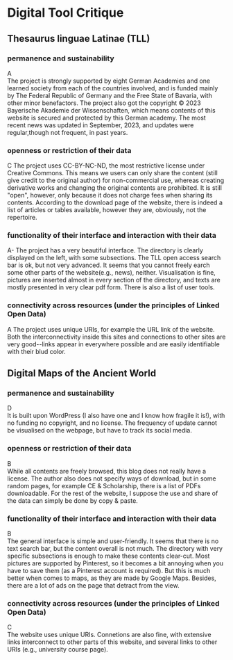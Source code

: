 # Digital Tool Critique
## Thesaurus linguae Latinae (TLL)
### permanence and sustainability  
A  
The project is strongly supported by eight German Academies and one learned society from each of the countries involved, and is funded mainly by The Federal Republic of Germany and the Free State of Bavaria, with other minor benefactors. The project also got the copyright © 2023 Bayerische Akademie der Wissenschaften, which means contents of this website is secured and protected by this German academy. The most recent news was updated in September, 2023, and updates were regular,though not frequent, in past years.   
### openness or restriction of their data  
C
The project uses CC-BY-NC-ND, the most restrictive license under Creative Commons. This means we users can only share the content (still give credit to the original author) for non-commercial use, whereas creating derivative works and changing the original contents are prohibited. It is still "open", however, only because it does not charge fees when sharing its contents. According to the download page of the website, there is indeed a list of articles or tables available, however they are, obviously, not the repertoire.  
### functionality of their interface and interaction with their data
A-
The project has a very beautiful interface. The directory is clearly displayed on the left, with some subsections. The TLL open access search bar is ok, but not very advanced. It seems that you cannot freely earch some other parts of the website(e.g., news), neither. Visualisation is fine, pictures are inserted almost in every section of the directory, and texts are mostly presented in very clear pdf form. There is also a list of user tools. 
### connectivity across resources (under the principles of Linked Open Data)  
A
The project uses unique URIs, for example the URL link of the website. Both the interconnectivity inside this sites and connections to other sites are very good--links appear in everywhere possible and are easily identifiable with their blud color. 
 
## Digital Maps of the Ancient World 
### permanence and sustainability  
D  
It is built upon WordPress (I also have one and I know how fragile it is!), with no funding no copyright, and no license. The frequency of update cannot be visualised on the webpage, but have to track its social media. 
### openness or restriction of their data  
B  
While all contents are freely browsed, this blog does not really have a license. The author also does not specify ways of download, but in some random pages, for example CE & Scholarship, there is a list of PDFs downloadable. For the rest of the website, I suppose the use and share of the data can simply be done by copy & paste. 
### functionality of their interface and interaction with their data  
B  
The general interface is simple and user-friendly. It seems that there is no text search bar, but the content overall is not much. The directory with very specific subsections is enough to make these contents clear-cut. Most pictures are supported by Pinterest, so it becomes a bit annoying when you have to save them (as a Pinterest account is required). But this is much better when comes to maps, as they are made by Google Maps. Besides, there are a lot of ads on the page that detract from the view.
### connectivity across resources (under the principles of Linked Open Data)
C  
The website uses unique URIs. Connetions are also fine, with extensive links interconnect to other parts of this website, and several links to other URIs (e.g., university course page). 
